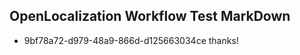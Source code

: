 ## OpenLocalization Workflow Test MarkDown
* 9bf78a72-d979-48a9-866d-d125663034ce thanks!

<!--HONumber=Jul16_HO4-->


